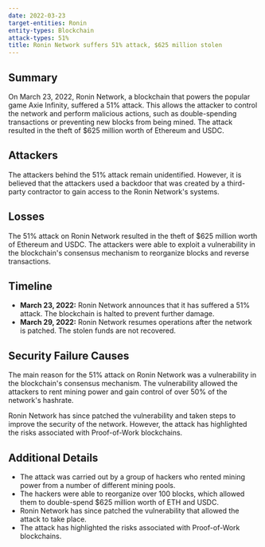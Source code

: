 ```yaml
---
date: 2022-03-23
target-entities: Ronin
entity-types: Blockchain
attack-types: 51%
title: Ronin Network suffers 51% attack, $625 million stolen
---
```


## Summary

On March 23, 2022, Ronin Network, a blockchain that powers the popular game Axie Infinity, suffered a 51% attack. This allows the attacker to control the network and perform malicious actions, such as double-spending transactions or preventing new blocks from being mined. The attack resulted in the theft of $625 million worth of Ethereum and USDC.

## Attackers 

The attackers behind the 51% attack remain unidentified. However, it is believed that the attackers used a backdoor that was created by a third-party contractor to gain access to the Ronin Network's systems.

## Losses

The 51% attack on Ronin Network resulted in the theft of $625 million worth of Ethereum and USDC. The attackers were able to exploit a vulnerability in the blockchain's consensus mechanism to reorganize blocks and reverse transactions.

## Timeline

- **March 23, 2022:** Ronin Network announces that it has suffered a 51% attack. The blockchain is halted to prevent further damage.
- **March 29, 2022:** Ronin Network resumes operations after the network is patched. The stolen funds are not recovered.

## Security Failure Causes

The main reason for the 51% attack on Ronin Network was a vulnerability in the blockchain's consensus mechanism. The vulnerability allowed the attackers to rent mining power and gain control of over 50% of the network's hashrate.

Ronin Network has since patched the vulnerability and taken steps to improve the security of the network. However, the attack has highlighted the risks associated with Proof-of-Work blockchains.

## Additional Details 

- The attack was carried out by a group of hackers who rented mining power from a number of different mining pools.
- The hackers were able to reorganize over 100 blocks, which allowed them to double-spend $625 million worth of ETH and USDC.
- Ronin Network has since patched the vulnerability that allowed the attack to take place.
- The attack has highlighted the risks associated with Proof-of-Work blockchains.
